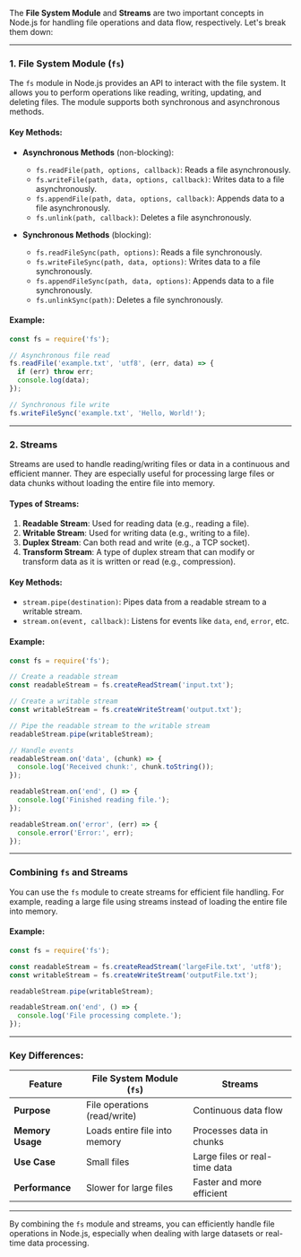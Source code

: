 The **File System Module** and **Streams** are two important concepts in Node.js for handling file operations and data flow, respectively. Let's break them down:

---

### **1. File System Module (`fs`)**
The `fs` module in Node.js provides an API to interact with the file system. It allows you to perform operations like reading, writing, updating, and deleting files. The module supports both synchronous and asynchronous methods.

#### Key Methods:
- **Asynchronous Methods** (non-blocking):
  - `fs.readFile(path, options, callback)`: Reads a file asynchronously.
  - `fs.writeFile(path, data, options, callback)`: Writes data to a file asynchronously.
  - `fs.appendFile(path, data, options, callback)`: Appends data to a file asynchronously.
  - `fs.unlink(path, callback)`: Deletes a file asynchronously.

- **Synchronous Methods** (blocking):
  - `fs.readFileSync(path, options)`: Reads a file synchronously.
  - `fs.writeFileSync(path, data, options)`: Writes data to a file synchronously.
  - `fs.appendFileSync(path, data, options)`: Appends data to a file synchronously.
  - `fs.unlinkSync(path)`: Deletes a file synchronously.

#### Example:
```javascript
const fs = require('fs');

// Asynchronous file read
fs.readFile('example.txt', 'utf8', (err, data) => {
  if (err) throw err;
  console.log(data);
});

// Synchronous file write
fs.writeFileSync('example.txt', 'Hello, World!');
```

---

### **2. Streams**
Streams are used to handle reading/writing files or data in a continuous and efficient manner. They are especially useful for processing large files or data chunks without loading the entire file into memory.

#### Types of Streams:
1. **Readable Stream**: Used for reading data (e.g., reading a file).
2. **Writable Stream**: Used for writing data (e.g., writing to a file).
3. **Duplex Stream**: Can both read and write (e.g., a TCP socket).
4. **Transform Stream**: A type of duplex stream that can modify or transform data as it is written or read (e.g., compression).

#### Key Methods:
- `stream.pipe(destination)`: Pipes data from a readable stream to a writable stream.
- `stream.on(event, callback)`: Listens for events like `data`, `end`, `error`, etc.

#### Example:
```javascript
const fs = require('fs');

// Create a readable stream
const readableStream = fs.createReadStream('input.txt');

// Create a writable stream
const writableStream = fs.createWriteStream('output.txt');

// Pipe the readable stream to the writable stream
readableStream.pipe(writableStream);

// Handle events
readableStream.on('data', (chunk) => {
  console.log('Received chunk:', chunk.toString());
});

readableStream.on('end', () => {
  console.log('Finished reading file.');
});

readableStream.on('error', (err) => {
  console.error('Error:', err);
});
```

---

### **Combining `fs` and Streams**
You can use the `fs` module to create streams for efficient file handling. For example, reading a large file using streams instead of loading the entire file into memory.

#### Example:
```javascript
const fs = require('fs');

const readableStream = fs.createReadStream('largeFile.txt', 'utf8');
const writableStream = fs.createWriteStream('outputFile.txt');

readableStream.pipe(writableStream);

readableStream.on('end', () => {
  console.log('File processing complete.');
});
```

---

### **Key Differences**:
| Feature               | File System Module (`fs`)       | Streams                        |
|-----------------------|----------------------------------|--------------------------------|
| **Purpose**           | File operations (read/write)    | Continuous data flow           |
| **Memory Usage**      | Loads entire file into memory   | Processes data in chunks       |
| **Use Case**          | Small files                    | Large files or real-time data  |
| **Performance**       | Slower for large files          | Faster and more efficient      |

---

By combining the `fs` module and streams, you can efficiently handle file operations in Node.js, especially when dealing with large datasets or real-time data processing.
